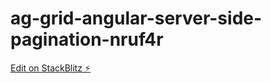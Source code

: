 # ag-grid-angular-server-side-pagination-nruf4r

[Edit on StackBlitz ⚡️](https://stackblitz.com/edit/ag-grid-angular-server-side-pagination-ay5oco)